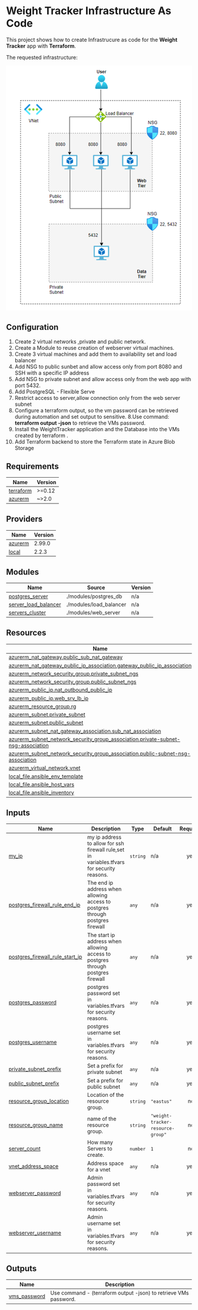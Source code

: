 # Weight Tracker Infrastructure As Code


 This project shows how to create Infrastrucure as code for the **Weight Tracker** app with **Terraform**.

The requested infrastructure:

![demo](doc/project4.png)


## Configuration

1. Create 2 virtual networks ,private and public network.
2. Create a Module to reuse creation of webserver virtual machines.
3. Create 3 virtual machines and add them to availability set and load balancer
4. Add NSG to public sunbet and allow access only from port 8080 and SSH with a specific IP address
5. Add NSG to private subnet and allow access only from the web app with port 5432.
6. Add PostgreSQL - Flexible Serve
7. Restrict access to server,allow connection only from the web server subnet 
7. Configure a terraform output, so the vm password can be retrieved during automation and set output to sensitive.
8.Use command: **terraform output  -json** to retrieve the VMs password.
8. Install the WeightTracker application and the Database into the VMs created by terraform .
9. Add Terraform backend to store the Terraform state in Azure Blob Storage






## Requirements

| Name | Version |
|------|---------|
| <a name="requirement_terraform"></a> [terraform](#requirement\_terraform) | >=0.12 |
| <a name="requirement_azurerm"></a> [azurerm](#requirement\_azurerm) | ~>2.0 |

## Providers

| Name | Version |
|------|---------|
| <a name="provider_azurerm"></a> [azurerm](#provider\_azurerm) | 2.99.0 |
| <a name="provider_local"></a> [local](#provider\_local) | 2.2.3 |

## Modules

| Name | Source | Version |
|------|--------|---------|
| <a name="module_postgres_server"></a> [postgres\_server](#module\_postgres\_server) | ./modules/postgres_db | n/a |
| <a name="module_server_load_balancer"></a> [server\_load\_balancer](#module\_server\_load\_balancer) | ./modules/load_balancer | n/a |
| <a name="module_servers_cluster"></a> [servers\_cluster](#module\_servers\_cluster) | ./modules/web_server | n/a |

## Resources

| Name | Type |
|------|------|
| [azurerm_nat_gateway.public_sub_nat_gateway](https://registry.terraform.io/providers/hashicorp/azurerm/latest/docs/resources/nat_gateway) | resource |
| [azurerm_nat_gateway_public_ip_association.gateway_public_ip_association](https://registry.terraform.io/providers/hashicorp/azurerm/latest/docs/resources/nat_gateway_public_ip_association) | resource |
| [azurerm_network_security_group.private_subnet_ngs](https://registry.terraform.io/providers/hashicorp/azurerm/latest/docs/resources/network_security_group) | resource |
| [azurerm_network_security_group.public_subnet_ngs](https://registry.terraform.io/providers/hashicorp/azurerm/latest/docs/resources/network_security_group) | resource |
| [azurerm_public_ip.nat_outbound_public_ip](https://registry.terraform.io/providers/hashicorp/azurerm/latest/docs/resources/public_ip) | resource |
| [azurerm_public_ip.web_srv_lb_ip](https://registry.terraform.io/providers/hashicorp/azurerm/latest/docs/resources/public_ip) | resource |
| [azurerm_resource_group.rg](https://registry.terraform.io/providers/hashicorp/azurerm/latest/docs/resources/resource_group) | resource |
| [azurerm_subnet.private_subnet](https://registry.terraform.io/providers/hashicorp/azurerm/latest/docs/resources/subnet) | resource |
| [azurerm_subnet.public_subnet](https://registry.terraform.io/providers/hashicorp/azurerm/latest/docs/resources/subnet) | resource |
| [azurerm_subnet_nat_gateway_association.sub_nat_association](https://registry.terraform.io/providers/hashicorp/azurerm/latest/docs/resources/subnet_nat_gateway_association) | resource |
| [azurerm_subnet_network_security_group_association.private-subnet-nsg-association](https://registry.terraform.io/providers/hashicorp/azurerm/latest/docs/resources/subnet_network_security_group_association) | resource |
| [azurerm_subnet_network_security_group_association.public-subnet-nsg-association](https://registry.terraform.io/providers/hashicorp/azurerm/latest/docs/resources/subnet_network_security_group_association) | resource |
| [azurerm_virtual_network.vnet](https://registry.terraform.io/providers/hashicorp/azurerm/latest/docs/resources/virtual_network) | resource |
| [local_file.ansible_env_template](https://registry.terraform.io/providers/hashicorp/local/latest/docs/resources/file) | resource |
| [local_file.ansible_host_vars](https://registry.terraform.io/providers/hashicorp/local/latest/docs/resources/file) | resource |
| [local_file.ansible_inventory](https://registry.terraform.io/providers/hashicorp/local/latest/docs/resources/file) | resource |

## Inputs

| Name | Description | Type | Default | Required |
|------|-------------|------|---------|:--------:|
| <a name="input_my_ip"></a> [my\_ip](#input\_my\_ip) | my ip address to allow for ssh firewall rule,set in variables.tfvars for security reasons. | `string` | n/a | yes |
| <a name="input_postgres_firewall_rule_end_ip"></a> [postgres\_firewall\_rule\_end\_ip](#input\_postgres\_firewall\_rule\_end\_ip) | The end ip address when allowing access to postgres through postgres firewall | `any` | n/a | yes |
| <a name="input_postgres_firewall_rule_start_ip"></a> [postgres\_firewall\_rule\_start\_ip](#input\_postgres\_firewall\_rule\_start\_ip) | The start ip address when allowing access to postgres through postgres firewall | `any` | n/a | yes |
| <a name="input_postgres_password"></a> [postgres\_password](#input\_postgres\_password) | postgres password set in variables.tfvars for security reasons. | `any` | n/a | yes |
| <a name="input_postgres_username"></a> [postgres\_username](#input\_postgres\_username) | postgres username set in variables.tfvars for security reasons. | `any` | n/a | yes |
| <a name="input_private_subnet_prefix"></a> [private\_subnet\_prefix](#input\_private\_subnet\_prefix) | Set a prefix for private subnet | `any` | n/a | yes |
| <a name="input_public_subnet_prefix"></a> [public\_subnet\_prefix](#input\_public\_subnet\_prefix) | Set a prefix for public subnet | `any` | n/a | yes |
| <a name="input_resource_group_location"></a> [resource\_group\_location](#input\_resource\_group\_location) | Location of the resource group. | `string` | `"eastus"` | no |
| <a name="input_resource_group_name"></a> [resource\_group\_name](#input\_resource\_group\_name) | name of the resource group. | `string` | `"weight-tracker-resource-group"` | no |
| <a name="input_server_count"></a> [server\_count](#input\_server\_count) | How many Servers to create. | `number` | `1` | no |
| <a name="input_vnet_address_space"></a> [vnet\_address\_space](#input\_vnet\_address\_space) | Address space for a vnet | `any` | n/a | yes |
| <a name="input_webserver_password"></a> [webserver\_password](#input\_webserver\_password) | Admin password set in variables.tfvars for security reasons. | `any` | n/a | yes |
| <a name="input_webserver_username"></a> [webserver\_username](#input\_webserver\_username) | Admin username set in variables.tfvars for security reasons. | `any` | n/a | yes |

## Outputs

| Name | Description |
|------|-------------|
| <a name="output_vms_password"></a> [vms\_password](#output\_vms\_password) | Use command - (terraform output  -json) to retrieve VMs password. |


